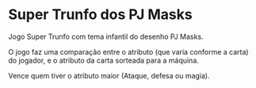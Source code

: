 # Super Trunfo dos PJ Masks

Jogo Super Trunfo com tema infantil do desenho PJ Masks.

O jogo faz uma comparação entre o atributo (que varia conforme a carta) do jogador, e o atributo da carta sorteada para a máquina.

Vence quem tiver o atributo maior (Ataque, defesa ou magia).

